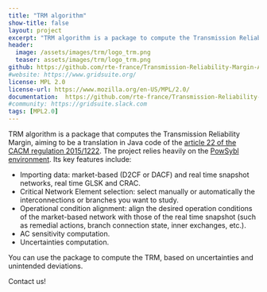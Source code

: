 ```yaml
---
title: "TRM algorithm"
show-title: false
layout: project
excerpt: "TRM algorithm is a package to compute the Transmission Reliability Margin."
header:
  image: /assets/images/trm/logo_trm.png
  teaser: assets/images/trm/logo_trm.png
github: https://github.com/rte-france/Transmission-Reliability-Margin-Algorithm
#website: https://www.gridsuite.org/
license: MPL 2.0
license-url: https://www.mozilla.org/en-US/MPL/2.0/
documentation:  https://github.com/rte-france/Transmission-Reliability-Margin-Algorithm/blob/main/doc/algorithm.md
#community: https://gridsuite.slack.com
tags: [MPL2.0]
---
```


TRM algorithm is a package that computes the Transmission Reliability Margin, aiming to be a translation in Java code of the [article 22 of the CACM regulation 2015/1222](https://eur-lex.europa.eu/legal-content/EN/TXT/?uri=CELEX:32015R1222#d1e2148-24-1).
The project relies heavily on the [PowSybl environment](https://www.powsybl.org/index.html).
Its key features include:

- Importing data: market-based (D2CF or DACF) and real time snapshot networks, real time GLSK and CRAC.
- Critical Network Element selection: select manually or automatically the interconnections or branches you want to study.
- Operational condition alignment: align the desired operation conditions of the market-based network with those of the real time snapshot (such as remedial actions, branch connection state, inner exchanges, etc.).
- AC sensitivity computation.
- Uncertainties computation.

You can use the package to compute the TRM, based on uncertainties and unintended deviations.

Contact us!
